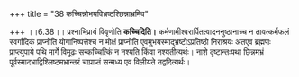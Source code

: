 +++
title = "38 कच्चिन्नोभयविभ्रष्टश्छिन्नाभ्रमिव"

+++
।।6.38।। प्रश्नाभिप्रायं विवृणोति **कच्चिदिति।**
कर्मणामीश्वरार्पितत्वादननुष्ठानाच्च न तावत्कर्मफलं स्वर्गादिकं
प्राप्नोति योगानिष्पत्तेश्च न मोक्षं प्राप्नोति
एवमुभयस्माद्भ्रष्टोऽप्रतिष्ठो निराश्रयः अतएव ब्रह्मणः प्राप्त्युपाये पथि
मार्गे विमूढः सन्कच्चित्किं न नश्यति किंवा नश्यतीत्यर्थः। नाशे
दृष्टान्तःयथा छिन्नमभ्रं पूर्वस्मादभ्राद्विश्लिष्टमभ्रान्तरं चाप्राप्तं
सन्मध्य एव विलीयते तद्वदित्यर्थः।
